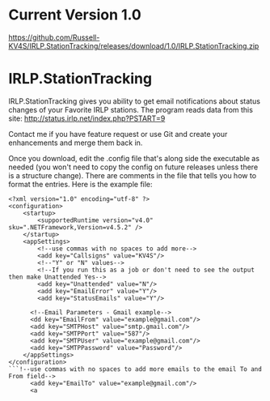 # Current Version 1.0
https://github.com/Russell-KV4S/IRLP.StationTracking/releases/download/1.0/IRLP.StationTracking.zip

# IRLP.StationTracking
IRLP.StationTracking gives you ability to get email notifications about status changes of your Favorite IRLP stations.
The program reads data from this site: http://status.irlp.net/index.php?PSTART=9

Contact me if you have feature request or use Git and create your enhancements and merge them back in.

Once you download, edit the .config file that's along side the executable as needed (you won't need to copy the config on future releases unless there is a structure change). 
There are comments in the file that tells you how to format the entries. Here is the example file:
```
<?xml version="1.0" encoding="utf-8" ?>
<configuration>
    <startup> 
        <supportedRuntime version="v4.0" sku=".NETFramework,Version=v4.5.2" />
    </startup>
    <appSettings>
        <!--use commas with no spaces to add more-->
        <add key="Callsigns" value="KV4S"/>
        <!--"Y" or "N" values-->
        <!--If you run this as a job or don't need to see the output then make Unattended Yes-->
        <add key="Unattended" value="N"/>
        <add key="EmailError" value="Y"/>
        <add key="StatusEmails" value="Y"/>
      
      <!--Email Parameters - Gmail example-->
      <dd key="EmailFrom" value="example@gmail.com"/>
      <add key="SMTPHost" value="smtp.gmail.com"/>
      <add key="SMTPPort" value="587"/>
      <add key="SMTPUser" value="example@gmail.com"/>
      <add key="SMTPPassword" value="Password"/>
    </appSettings>
</configuration>
```!--use commas with no spaces to add more emails to the email To and From field-->
      <add key="EmailTo" value="example@gmail.com"/>
      <a
